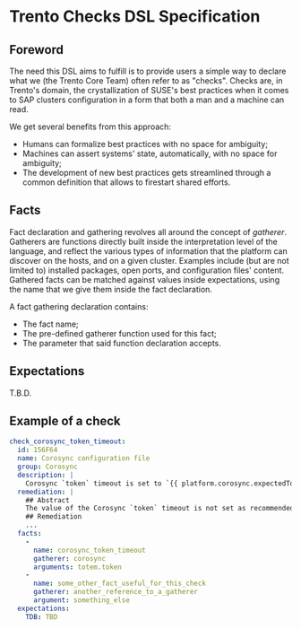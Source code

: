 # Trento Checks DSL Specification

## Foreword
The need this DSL aims to fulfill is to provide users a simple way to declare what we (the Trento Core Team) often refer to as "checks". Checks are, in Trento's domain, the crystallization of SUSE's best practices when it comes to SAP clusters configuration in a form that both a man and a machine can read.

We get several benefits from this approach:

- Humans can formalize best practices with no space for ambiguity;
- Machines can assert systems' state, automatically, with no space for ambiguity;
- The development of new best practices gets streamlined through a common definition that allows to firestart shared efforts.

## Facts
Fact declaration and gathering revolves all around the concept of _gatherer_. Gatherers are functions directly built inside the interpretation level of the language, and reflect the various types of information that the platform can discover on the hosts, and on a given cluster. Examples include (but are not limited to) installed packages, open ports, and configuration files' content. Gathered facts can be matched against values inside expectations, using the name that we give them inside the fact declaration.

A fact gathering declaration contains:

- The fact name;
- The pre-defined gatherer function used for this fact;
- The parameter that said function declaration accepts.

## Expectations
T.B.D.

## Example of a check

```yml
check_corosync_token_timeout:
  id: 156F64
  name: Corosync configuration file
  group: Corosync
  description: |
    Corosync `token` timeout is set to `{{ platform.corosync.expectedTokenTimeout }}`
  remediation: |
    ## Abstract
    The value of the Corosync `token` timeout is not set as recommended.
    ## Remediation
    ...
  facts:
    -
      name: corosync_token_timeout
      gatherer: corosync
      arguments: totem.token
    -
      name: some_other_fact_useful_for_this_check
      gatherer: another_reference_to_a_gatherer
      argument: something_else
  expectations:
    TDB: TBD
```
